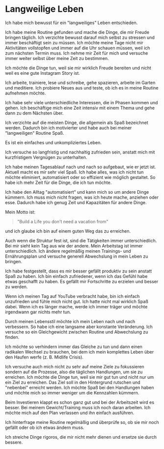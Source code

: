 # Langweilige Leben

Ich habe mich bewusst für ein "langweiliges" Leben entschieden.

Ich habe meine Routine gefunden und mache die Dinge, die mir Freude bringen täglich. Ich verzichte bewusst darauf mich selbst zu stressen und immer beschäftigt sein zu müssen. Ich möchte meine Tage nicht mir Aktivitäten vollstopfen und immer auf die Uhr schauen müssen, weil ich zum nächsten Termin muss. Ich nehme mir Zeit für mich und versuche immer weiter selbst über meine Zeit zu bestimmen.

Ich möchte die Dinge tun, weil sie mir wirklich Freude bereiten und nicht weil es eine gute Instagram Story ist. 

Ich arbeite, trainiere, lese und schreibe, gehe spazieren, arbeite im Garten und meditiere. Ich probiere Neues aus und teste, ob ich es in meine Routine aufnehmen möchte. 

Ich habe sehr viele unterschiedliche Interessen, die in Phasen kommen und gehen. Ich beschäftige mich eine Zeit intensiv mit einem Thema und gehe dann zu dem Nächsten über.

Ich verzichte auf die meisten Dinge, die allgemein als Spaß bezeichnet werden. Dadurch bin ich motivierter und habe auch bei meiner "langweiligen" Routine Spaß. 

Es ist ein einfaches und unkompliziertes Leben.

Ich versuche so langfristig und nachhaltig zufrieden sein, anstatt mich mit kurzfristigem Vergnügen zu unterhalten.

Ich habe meinen Tagesablauf nach und nach so aufgebaut, wie er jetzt ist. Aktuell macht es mir sehr viel Spaß. Ich habe alles, was ich nicht tun möchte eliminiert, automatisiert oder so effizient wie möglich gestaltet. So habe ich mehr Zeit für die Dinge, die ich tun möchte.

Ich habe den Alltag "automatisiert" und kann mich so um andere Dinge kümmern. Ich muss mich nicht fragen, was ich heute mache, anziehen oder esse. Dadurch habe ich genug Zeit und Kapazitäten für andere Dinge.

Mein Motto ist:

> "Build a Life you don't need a vacation from" 

und ich glaube ich bin auf einem guten Weg das zu erreichen.

Auch wenn die Struktur fest ist, sind die Tätigkeiten immer unterschiedlich. Bei mir sieht kein Tag aus wie der andere. Mein Arbeitstag ist immer unterschiedlich. Ich ändere regelmäßig meinen Trainings- und Ernährungsplan und versuche generell Abwechslung in mein Leben zu bringen.

Ich habe festgestellt, dass es mir besser gefällt produktiv zu sein anstatt Spaß zu haben. Ich bin einfach zufriedener, wenn ich das Gefühl habe etwas geschafft zu haben. Es gefällt mir Fortschritte zu erzielen und besser zu werden.

Wenn ich meinen Tag auf YouTube verbracht habe, bin ich einfach unzufrieden und fühle mich nicht gut. Ich hatte nicht mal wirklich Spaß dabei. Wenn ich es länger mache, werde ich immer träger und möchte irgendwann gar nichts mehr tun.

Durch meinen Lebensstil möchte ich mein Leben nach und nach verbessern. So habe ich eine langsame aber konstante Veränderung. Ich versuche so ein Gleichgewicht zwischen Routine und Abwechslung zu finden.

Ich möchte so verhindern immer das Gleiche zu tun und dann einen radikalen Wechsel zu brauchen, bei dem ich mein komplettes Leben über den Haufen werfe (z. B. Midlife Crisis).

Ich versuche auch mich nicht zu sehr auf meine Ziele zu fokussieren sondern auf die Prozesse, also die täglichen Handlungen, um sie zu erreichen. Ich möchte die Dinge tun, weil sie mir gut tun und nicht nur um ein Ziel zu erreichen. Das Ziel soll in den Hintergrund rutschen und "nebenbei" erreicht werden. Ich möchte Spaß bei den Handlungen haben und möchte mich so immer weniger um die Kennzahlen kümmern.

Beim Investieren klappt es schon ganz gut und bei der Arbeitszeit wird es besser. Bei meinem Gewicht/Training muss ich noch daran arbeiten. Ich möchte mich auf den Plan verlassen und ihn einfach ausführen.

Ich hinterfrage meine Routine regelmäßig und überprüfe so, ob sie mir noch gefällt oder ob ich etwas ändern muss.

Ich streiche Dinge rigoros, die mir nicht mehr dienen und ersetze sie durch bessere.
